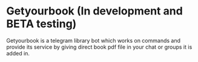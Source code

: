 # Getyourbook (In development and BETA testing)
Getyourbook is a telegram library bot which works on commands and provide its service by giving direct book pdf file in your chat or groups it is added in.
